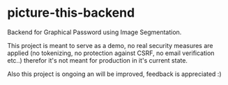# picture-this-backend

Backend for Graphical Password using Image Segmentation.

This project is meant to serve as a demo, no real security measures are applied (no tokenizing, no protection against CSRF, no email verification etc..) 
therefor it's not meant for production in it's current state. 

Also this project is ongoing an will be improved, feedback is appreciated :)

